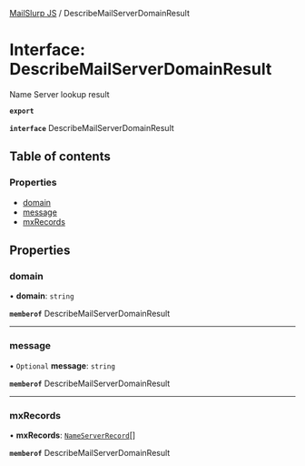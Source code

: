 [MailSlurp JS](../README.md) / DescribeMailServerDomainResult

# Interface: DescribeMailServerDomainResult

Name Server lookup result

**`export`**

**`interface`** DescribeMailServerDomainResult

## Table of contents

### Properties

- [domain](DescribeMailServerDomainResult.md#domain)
- [message](DescribeMailServerDomainResult.md#message)
- [mxRecords](DescribeMailServerDomainResult.md#mxrecords)

## Properties

### domain

• **domain**: `string`

**`memberof`** DescribeMailServerDomainResult

___

### message

• `Optional` **message**: `string`

**`memberof`** DescribeMailServerDomainResult

___

### mxRecords

• **mxRecords**: [`NameServerRecord`](NameServerRecord.md)[]

**`memberof`** DescribeMailServerDomainResult
